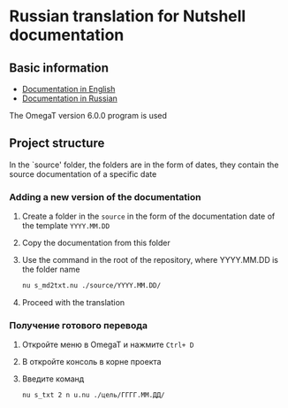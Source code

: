 # Russian translation for Nutshell documentation

## Basic information

- [Documentation in English](/README.md )
- [Documentation in Russian](/README_ru.md )

The OmegaT version 6.0.0 program is used

## Project structure

In the `source' folder, the folders are in the form of dates, they contain the source documentation of a specific date

### Adding a new version of the documentation

1. Create a folder in the `source` in the form of the documentation date of the template `YYYY.MM.DD`
2. Copy the documentation from this folder
3. Use the command in the root of the repository, where YYYY.MM.DD is the folder name

    ```bash
    nu s_md2txt.nu ./source/YYYY.MM.DD/
    ```

4. Proceed with the translation

### Получение готового перевода

1. Откройте меню в OmegaT и нажмите `Ctrl+ D`
2. В откройте консоль в корне проекта
3. Введите команд

    ```bash
    nu s_txt 2 n u.nu ./цель/ГГГГ.ММ.ДД/
    ```
